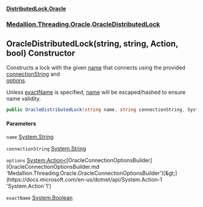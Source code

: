 #### [DistributedLock.Oracle](README.md 'README')
### [Medallion.Threading.Oracle](Medallion.Threading.Oracle.md 'Medallion.Threading.Oracle').[OracleDistributedLock](OracleDistributedLock.md 'Medallion.Threading.Oracle.OracleDistributedLock')

## OracleDistributedLock(string, string, Action<OracleConnectionOptionsBuilder>, bool) Constructor

Constructs a lock with the given [name](OracleDistributedLock..ctor.2/b645uSsJRoN1RGNqS0EQ.md#Medallion.Threading.Oracle.OracleDistributedLock.OracleDistributedLock(string,string,System.Action_Medallion.Threading.Oracle.OracleConnectionOptionsBuilder_,bool).name 'Medallion.Threading.Oracle.OracleDistributedLock.OracleDistributedLock(string, string, System.Action<Medallion.Threading.Oracle.OracleConnectionOptionsBuilder>, bool).name') that connects using the provided [connectionString](OracleDistributedLock..ctor.2/b645uSsJRoN1RGNqS0EQ.md#Medallion.Threading.Oracle.OracleDistributedLock.OracleDistributedLock(string,string,System.Action_Medallion.Threading.Oracle.OracleConnectionOptionsBuilder_,bool).connectionString 'Medallion.Threading.Oracle.OracleDistributedLock.OracleDistributedLock(string, string, System.Action<Medallion.Threading.Oracle.OracleConnectionOptionsBuilder>, bool).connectionString') and  
[options](OracleDistributedLock..ctor.2/b645uSsJRoN1RGNqS0EQ.md#Medallion.Threading.Oracle.OracleDistributedLock.OracleDistributedLock(string,string,System.Action_Medallion.Threading.Oracle.OracleConnectionOptionsBuilder_,bool).options 'Medallion.Threading.Oracle.OracleDistributedLock.OracleDistributedLock(string, string, System.Action<Medallion.Threading.Oracle.OracleConnectionOptionsBuilder>, bool).options').  
  
Unless [exactName](OracleDistributedLock..ctor.2/b645uSsJRoN1RGNqS0EQ.md#Medallion.Threading.Oracle.OracleDistributedLock.OracleDistributedLock(string,string,System.Action_Medallion.Threading.Oracle.OracleConnectionOptionsBuilder_,bool).exactName 'Medallion.Threading.Oracle.OracleDistributedLock.OracleDistributedLock(string, string, System.Action<Medallion.Threading.Oracle.OracleConnectionOptionsBuilder>, bool).exactName') is specified, [name](OracleDistributedLock..ctor.2/b645uSsJRoN1RGNqS0EQ.md#Medallion.Threading.Oracle.OracleDistributedLock.OracleDistributedLock(string,string,System.Action_Medallion.Threading.Oracle.OracleConnectionOptionsBuilder_,bool).name 'Medallion.Threading.Oracle.OracleDistributedLock.OracleDistributedLock(string, string, System.Action<Medallion.Threading.Oracle.OracleConnectionOptionsBuilder>, bool).name') will be escaped/hashed to ensure name validity.

```csharp
public OracleDistributedLock(string name, string connectionString, System.Action<Medallion.Threading.Oracle.OracleConnectionOptionsBuilder>? options=null, bool exactName=false);
```
#### Parameters

<a name='Medallion.Threading.Oracle.OracleDistributedLock.OracleDistributedLock(string,string,System.Action_Medallion.Threading.Oracle.OracleConnectionOptionsBuilder_,bool).name'></a>

`name` [System.String](https://docs.microsoft.com/en-us/dotnet/api/System.String 'System.String')

<a name='Medallion.Threading.Oracle.OracleDistributedLock.OracleDistributedLock(string,string,System.Action_Medallion.Threading.Oracle.OracleConnectionOptionsBuilder_,bool).connectionString'></a>

`connectionString` [System.String](https://docs.microsoft.com/en-us/dotnet/api/System.String 'System.String')

<a name='Medallion.Threading.Oracle.OracleDistributedLock.OracleDistributedLock(string,string,System.Action_Medallion.Threading.Oracle.OracleConnectionOptionsBuilder_,bool).options'></a>

`options` [System.Action&lt;](https://docs.microsoft.com/en-us/dotnet/api/System.Action-1 'System.Action`1')[OracleConnectionOptionsBuilder](OracleConnectionOptionsBuilder.md 'Medallion.Threading.Oracle.OracleConnectionOptionsBuilder')[&gt;](https://docs.microsoft.com/en-us/dotnet/api/System.Action-1 'System.Action`1')

<a name='Medallion.Threading.Oracle.OracleDistributedLock.OracleDistributedLock(string,string,System.Action_Medallion.Threading.Oracle.OracleConnectionOptionsBuilder_,bool).exactName'></a>

`exactName` [System.Boolean](https://docs.microsoft.com/en-us/dotnet/api/System.Boolean 'System.Boolean')